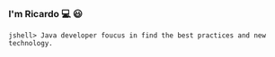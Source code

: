 
### I'm Ricardo :computer: :smiley:
```
jshell> Java developer foucus in find the best practices and new technology.
```
